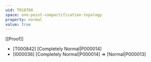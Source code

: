 ```yaml
---
uid: T018768
space: one-point-compactification-topology
property: normal
value: true
---
```

[[Proof]]

* [T000842] [Completely Normal|P000014]
* [I000036] [Completely Normal|P000014] => [Normal|P000013]

